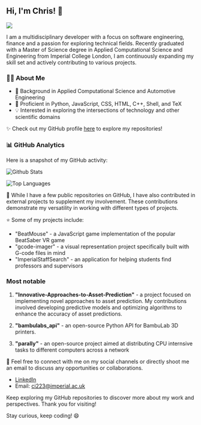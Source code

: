 ## Hi, I'm Chris! 👋

![](https://img.shields.io/badge/student-MSc%20Applied%20Computational%20Science%20and%20Engineering-blue)

I am a multidisciplinary developer with a focus on software engineering, finance and a passion for exploring technical fields. Recently graduated with a Master of Science degree in Applied Computational Science and Engineering from Imperial College London, I am continuously expanding my skill set and actively contributing to various projects.

### 🤹‍♂️ About Me

- 🔬 Background in Applied Computational Science and Automotive Engineering
- 🔧 Proficient in Python, JavaScript, CSS, HTML, C++, Shell, and TeX
- 💡 Interested in exploring the intersections of technology and other scientific domains

✨ Check out my GitHub profile [here](https://github.com/mchrisgm) to explore my repositories!

### 📊 GitHub Analytics

Here is a snapshot of my GitHub activity:

![Github Stats](https://github-readme-stats.vercel.app/api?username=mchrisgm&show_icons=true&theme=radical)

![Top Languages](https://github-readme-stats.vercel.app/api/top-langs/?username=mchrisgm&layout=compact&theme=radical)

🔰 While I have a few public repositories on GitHub, I have also contributed in external projects to supplement my involvement. These contributions demonstrate my versatility in working with different types of projects.

⭐️ Some of my projects include:
- "BeatMouse" - a JavaScript game implementation of the popular BeatSaber VR game
- "gcode-imager" - a visual representation project specifically built with G-code files in mind
- "ImperialStaffSearch" - an application for helping students find professors and supervisors

### Most notable

1. **"Innovative-Approaches-to-Asset-Prediction"** - a project focused on implementing novel approaches to asset prediction. My contributions involved developing predictive models and optimizing algorithms to enhance the accuracy of asset predictions.

2. **"bambulabs_api"** - an open-source Python API for BambuLab 3D printers.

2. **"parally"** - an open-source project aimed at distributing CPU internsive tasks to different computers across a network


💬 Feel free to connect with me on my social channels or directly shoot me an email to discuss any opportunities or collaborations.

- [LinkedIn](https://www.linkedin.com/in/crsioannidis/)
- Email: [ci223@imperial.ac.uk](mailto:ci223@imperial.ac.uk)

Keep exploring my GitHub repositories to discover more about my work and perspectives. Thank you for visiting!

Stay curious, keep coding! 😄
